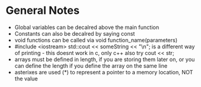 # General Notes



*  Global variables can be decalred above the main function
*  Constants can also be decalred by saying const
*  void functions can be called via void function\_name\(parameters\)
*  \#include &lt;iostream&gt; std::cout &lt;&lt; someString &lt;&lt; "\n"; is a different way of printing - this doesnt work in c, only c++ also try cout &lt;&lt; str;
*  arrays must be defined in length, if you are storing them later on, or you can define the length if you define the array on the same line
*  asterixes are used \(\*\) to represent a pointer to a memory location, NOT the value

